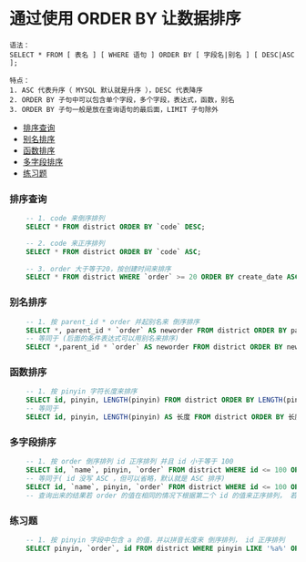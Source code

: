 # 通过使用 ORDER BY 让数据排序

    语法：
    SELECT * FROM [ 表名 ] [ WHERE 语句 ] ORDER BY [ 字段名|别名 ] [ DESC|ASC ];

    特点：
    1. ASC 代表升序（ MYSQL 默认就是升序 ），DESC 代表降序
    2. ORDER BY 子句中可以包含单个字段，多个字段，表达式，函数，别名
    3. ORDER BY 子句一般是放在查询语句的最后面，LIMIT 子句除外

* [排序查询](#排序查询)
* [别名排序](#别名排序)
* [函数排序](#函数排序)
* [多字段排序](#多字段排序)
* [练习题](#练习题)

### 排序查询

```sql
    -- 1. code 来倒序排列
    SELECT * FROM district ORDER BY `code` DESC;

    -- 2. code 来正序排列
    SELECT * FROM district ORDER BY `code` ASC;
    
    -- 3. order 大于等于20，按创建时间来排序
    SELECT * FROM district WHERE `order` >= 20 ORDER BY create_date ASC;
```

### 别名排序

```sql
    -- 1. 按 parent_id * order 并起别名来 倒序排序
    SELECT *, parent_id * `order` AS neworder FROM district ORDER BY parent_id * `order` DESC;
    -- 等同于 (后面的条件表达式可以用别名来排序)
    SELECT *,parent_id * `order` AS neworder FROM district ORDER BY neworder DESC;
```

### 函数排序

```sql
    -- 1. 按 pinyin 字符长度来排序
    SELECT id, pinyin, LENGTH(pinyin) FROM district ORDER BY LENGTH(pinyin) DESC;
    -- 等同于
    SELECT id, pinyin, LENGTH(pinyin) AS 长度 FROM district ORDER BY 长度 DESC;
```

### 多字段排序

```sql
    -- 1. 按 order 倒序排列 id 正序排列 并且 id 小于等于 100
    SELECT id, `name`, pinyin, `order` FROM district WHERE id <= 100 ORDER BY `order` DESC, id;
    -- 等同于( id 没写 ASC ，但可以省略，默认就是 ASC 排序)
    SELECT id, `name`, pinyin, `order` FROM district WHERE id <= 100 ORDER BY `order` DESC, id ASC;
    -- 查询出来的结果若 order 的值在相同的情况下根据第二个 id 的值来正序排列， 若 id 的值还是相同的情况下，此时没有其它排序规则，那么根据系统规则自动排序。
```

### 练习题

```sql
    -- 1. 按 pinyin 字段中包含 a 的值，并以拼音长度来 倒序排列， id 正序排列
    SELECT pinyin, `order`, id FROM district WHERE pinyin LIKE '%a%' ORDER BY LENGTH(pinyin) DESC, id;
```